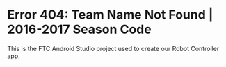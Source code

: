 # Error 404: Team Name Not Found  |   2016-2017 Season Code
This is the FTC Android Studio project used to create our Robot Controller app.
